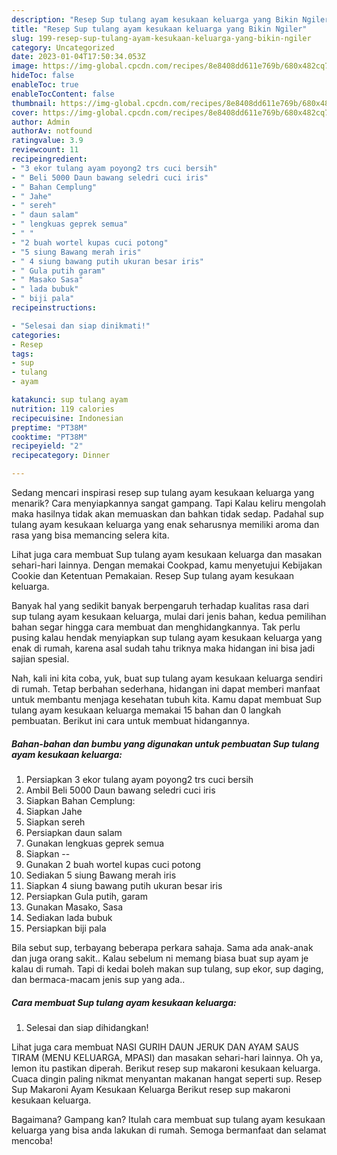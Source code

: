 ```yaml
---
description: "Resep Sup tulang ayam kesukaan keluarga yang Bikin Ngiler"
title: "Resep Sup tulang ayam kesukaan keluarga yang Bikin Ngiler"
slug: 199-resep-sup-tulang-ayam-kesukaan-keluarga-yang-bikin-ngiler
category: Uncategorized
date: 2023-01-04T17:50:34.053Z
image: https://img-global.cpcdn.com/recipes/8e8408dd611e769b/680x482cq70/sup-tulang-ayam-kesukaan-keluarga-foto-resep-utama.jpg
hideToc: false
enableToc: true
enableTocContent: false
thumbnail: https://img-global.cpcdn.com/recipes/8e8408dd611e769b/680x482cq70/sup-tulang-ayam-kesukaan-keluarga-foto-resep-utama.jpg
cover: https://img-global.cpcdn.com/recipes/8e8408dd611e769b/680x482cq70/sup-tulang-ayam-kesukaan-keluarga-foto-resep-utama.jpg
author: Admin
authorAv: notfound
ratingvalue: 3.9
reviewcount: 11
recipeingredient:
- "3 ekor tulang ayam poyong2 trs cuci bersih"
- " Beli 5000 Daun bawang seledri cuci iris"
- " Bahan Cemplung"
- " Jahe"
- " sereh"
- " daun salam"
- " lengkuas geprek semua"
- " "
- "2 buah wortel kupas cuci potong"
- "5 siung Bawang merah iris"
- " 4 siung bawang putih ukuran besar iris"
- " Gula putih garam"
- " Masako Sasa"
- " lada bubuk"
- " biji pala"
recipeinstructions:

- "Selesai dan siap dinikmati!"
categories:
- Resep
tags:
- sup
- tulang
- ayam

katakunci: sup tulang ayam 
nutrition: 119 calories
recipecuisine: Indonesian
preptime: "PT38M"
cooktime: "PT38M"
recipeyield: "2"
recipecategory: Dinner

---
```



Sedang mencari inspirasi resep sup tulang ayam kesukaan keluarga yang menarik? Cara menyiapkannya sangat gampang. Tapi Kalau keliru mengolah maka hasilnya tidak akan memuaskan dan bahkan tidak sedap. Padahal sup tulang ayam kesukaan keluarga yang enak seharusnya memiliki aroma dan rasa yang bisa memancing selera kita.


Lihat juga cara membuat Sup tulang ayam kesukaan keluarga dan masakan sehari-hari lainnya. Dengan memakai Cookpad, kamu menyetujui Kebijakan Cookie dan Ketentuan Pemakaian. Resep Sup tulang ayam kesukaan keluarga.

Banyak hal yang sedikit banyak berpengaruh terhadap kualitas rasa dari sup tulang ayam kesukaan keluarga, mulai dari jenis bahan, kedua pemilihan bahan segar hingga cara membuat dan menghidangkannya. Tak perlu pusing kalau hendak menyiapkan sup tulang ayam kesukaan keluarga yang enak di rumah, karena asal sudah tahu triknya maka hidangan ini bisa jadi sajian spesial.


Nah, kali ini kita coba, yuk, buat sup tulang ayam kesukaan keluarga sendiri di rumah. Tetap berbahan sederhana, hidangan ini dapat memberi manfaat untuk membantu menjaga kesehatan tubuh kita. Kamu dapat membuat Sup tulang ayam kesukaan keluarga memakai 15 bahan dan 0 langkah pembuatan. Berikut ini cara untuk membuat hidangannya.

<!--inarticleads1-->

##### Bahan-bahan dan bumbu yang digunakan untuk pembuatan Sup tulang ayam kesukaan keluarga:

1. Persiapkan 3 ekor tulang ayam poyong2 trs cuci bersih
1. Ambil  Beli 5000 Daun bawang seledri cuci iris
1. Siapkan  Bahan Cemplung:
1. Siapkan  Jahe
1. Siapkan  sereh
1. Persiapkan  daun salam
1. Gunakan  lengkuas geprek semua
1. Siapkan  --
1. Gunakan 2 buah wortel kupas cuci potong
1. Sediakan 5 siung Bawang merah iris
1. Siapkan  4 siung bawang putih ukuran besar iris
1. Persiapkan  Gula putih, garam
1. Gunakan  Masako, Sasa
1. Sediakan  lada bubuk
1. Persiapkan  biji pala


Bila sebut sup, terbayang beberapa perkara sahaja. Sama ada anak-anak dan juga orang sakit.. Kalau sebelum ni memang biasa buat sup ayam je kalau di rumah. Tapi di kedai boleh makan sup tulang, sup ekor, sup daging, dan bermaca-macam jenis sup yang ada.. 

<!--inarticleads2-->

##### Cara membuat Sup tulang ayam kesukaan keluarga:


1. Selesai dan siap dihidangkan!

Lihat juga cara membuat NASI GURIH DAUN JERUK DAN AYAM SAUS TIRAM (MENU KELUARGA, MPASI) dan masakan sehari-hari lainnya. Oh ya, lemon itu pastikan diperah. Berikut resep sup makaroni kesukaan keluarga. Cuaca dingin paling nikmat menyantan makanan hangat seperti sup. Resep Sup Makaroni Ayam Kesukaan Keluarga Berikut resep sup makaroni kesukaan keluarga. 

Bagaimana? Gampang kan? Itulah cara membuat sup tulang ayam kesukaan keluarga yang bisa anda lakukan di rumah. Semoga bermanfaat dan selamat mencoba!

